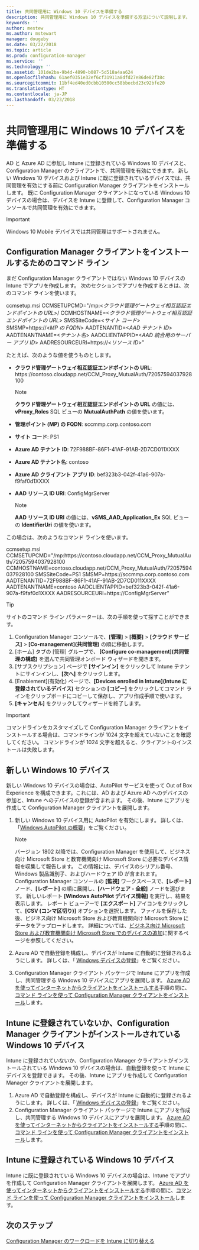 ```yaml
---
title: 共同管理用に Windows 10 デバイスを準備する
description: 共同管理用に Windows 10 デバイスを準備する方法について説明します。
keywords: ''
author: mestew
ms.author: mstewart
manager: dougeby
ms.date: 03/22/2018
ms.topic: article
ms.prod: configuration-manager
ms.service: ''
ms.technology: ''
ms.assetid: 101de2ba-9b4d-4890-b087-5d518a4aa624
ms.openlocfilehash: 61aef0351e32ef6cf31911a8dfd27e86de82f38c
ms.sourcegitcommit: 11bf4ed40ed0cbb10500cc58bbecbd23c92bfe20
ms.translationtype: HT
ms.contentlocale: ja-JP
ms.lasthandoff: 03/23/2018
---
```

# <a name="prepare-windows-10-devices-for-co-management"></a>共同管理用に Windows 10 デバイスを準備する
AD と Azure AD に参加し Intune に登録されている Windows 10 デバイスと、Configuration Manager のクライアントで、共同管理を有効にできます。 新しい Windows 10 デバイスおよび Intune に既に登録されているデバイスでは、共同管理を有効にする前に Configuration Manager クライアントをインストールします。 既に Configuration Manager クライアントになっている Windows 10 デバイスの場合は、デバイスを Intune に登録して、Configuration Manager コンソールで共同管理を有効にできます。

> [!IMPORTANT]
> Windows 10 Mobile デバイスでは共同管理はサポートされません。

## <a name="command-line-to-install-configuration-manager-client"></a>Configuration Manager クライアントをインストールするためのコマンド ライン
まだ Configuration Manager クライアントではない Windows 10 デバイスの Intune でアプリを作成します。 次のセクションでアプリを作成するときは、次のコマンド ラインを使います。

ccmsetup.msi CCMSETUPCMD="/mp:&#60;*クラウド管理ゲートウェイ相互認証エンドポイントの URL*&#62;/ CCMHOSTNAME=&#60;*クラウド管理ゲートウェイ相互認証エンドポイントの URL*&#62; SMSSiteCode=&#60;*サイト コード*&#62; SMSMP=https:&#47;/&#60;*MP の FQDN*&#62; AADTENANTID=&#60;*AAD テナント ID*&#62; AADTENANTNAME=&#60;*テナント名*&#62; AADCLIENTAPPID=&#60;*AAD 統合用のサーバー アプリ ID*&#62; AADRESOURCEURI=https:&#47;/&#60;*リソース ID*&#62;”

たとえば、次のような値を使うものとします。

- **クラウド管理ゲートウェイ相互認証エンドポイントの URL**: https:/&#47;contoso.cloudapp.net/CCM_Proxy_MutualAuth/72057594037928100    

   >[!Note]    
   >**クラウド管理ゲートウェイ相互認証エンドポイントの URL** の値には、**vProxy_Roles** SQL ビューの **MutualAuthPath** の値を使います。

- **管理ポイント (MP) の FQDN**: sccmmp.corp.contoso.com    
- **サイト コード**: PS1    
- **Azure AD テナント ID**: 72F988BF-86F1-41AF-91AB-2D7CD011XXXX    
- **Azure AD テナント名**: contoso    
- **Azure AD クライアント アプリ ID**: bef323b3-042f-41a6-907a-f9faf0d1XXXX     
- **AAD リソース ID URI**: ConfigMgrServer    

  > [!Note]    
  > **AAD リソース ID URI** の値には、**vSMS_AAD_Application_Ex** SQL ビューの **IdentifierUri** の値を使います。

この場合は、次のようなコマンド ラインを使います。

ccmsetup.msi CCMSETUPCMD="/mp:https:/&#47;contoso.cloudapp.net/CCM_Proxy_MutualAuth/72057594037928100    CCMHOSTNAME=contoso.cloudapp.net/CCM_Proxy_MutualAuth/72057594037928100 SMSSiteCode=PS1 SMSMP=https:/&#47;sccmmp.corp.contoso.com AADTENANTID=72F988BF-86F1-41AF-91AB-2D7CD011XXXX AADTENANTNAME=contoso  AADCLIENTAPPID=bef323b3-042f-41a6-907a-f9faf0d1XXXX AADRESOURCEURI=https:/&#47;ConfigMgrServer”

> [!Tip]
> サイトのコマンド ライン パラメーターは、次の手順を使って探すことができます。     
> 1. Configuration Manager コンソールで、**[管理]** > **[概要]** > **[クラウド サービス]** > **[Co-management]\(共同管理\)** の順に移動します。  
> 2. [ホーム] タブの [管理] グループで、 **[Configure co-management]\(共同管理の構成\)** を選んで共同管理オンボード ウィザードを開きます。    
> 3. [サブスクリプション] ページで **[サインイン]** をクリックして Intune テナントにサインインし、**[次へ]** をクリックします。    
> 4. [Enablement]\(有効化\) ページで、**[Devices enrolled in Intune]\(Intune に登録されているデバイス\)** セクションの **[コピー]** をクリックしてコマンド ラインをクリップボードにコピーして保存し、アプリ作成手順で使います。  
> 5. **[キャンセル]** をクリックしてウィザードを終了します。

> [!Important]    
> コマンドラインをカスタマイズして Configuration Manager クライアントをインストールする場合は、コマンドラインが 1024 文字を超えていないことを確認してください。 コマンドラインが 1024 文字を超えると、クライアントのインストールは失敗します。


## <a name="new-windows-10-devices"></a>新しい Windows 10 デバイス
新しい Windows 10 デバイスの場合は、AutoPilot サービスを使って Out of Box Experience を構成できます。これには、AD および Azure AD へのデバイスの参加と、Intune へのデバイスの登録が含まれます。 その後、Intune にアプリを作成して Configuration Manager クライアントを展開します。  
1. 新しい Windows 10 デバイス用に AutoPilot を有効にします。 詳しくは、「[Windows AutoPilot の概要](https://docs.microsoft.com/windows/deployment/windows-10-auto-pilot)」をご覧ください。    

   > [!NOTE]   
   > バージョン 1802 以降では、Configuration Manager を使用して、ビジネス向け Microsoft Store と教育機関向け Microsoft Store に必要なデバイス情報を収集して報告します。 この情報には、デバイスのシリアル番号、Windows 製品識別子、およびハードウェア ID が含まれます。 Configuration Manager コンソールの **[監視]** ワークスペースで、**[レポート]** ノード、**[レポート]** の順に展開し、**[ハードウェア - 全般]** ノードを選びます。 新しいレポート **[Windows AutoPilot デバイス情報]** を実行し、結果を表示します。 レポート ビューアーで **[エクスポート]** アイコンをクリックして、**[CSV (コンマ区切り)]** オプションを選択します。 ファイルを保存した後、ビジネス向け Microsoft Store および教育機関向け Microsoft Store にデータをアップロードします。 詳細については、[ビジネス向け Microsoft Store および教育機関向け Microsoft Store でのデバイスの追加](https://docs.microsoft.com/microsoft-store/add-profile-to-devices#add-devices-and-apply-autopilot-deployment-profile)に関するページを参照してください。

2. Azure AD で自動登録を構成し、デバイスが Intune に自動的に登録されるようにします。 詳しくは、「 [Windows デバイスの登録](https://docs.microsoft.com/intune/windows-enroll)」をご覧ください。
3. Configuration Manager クライアント パッケージで Intune にアプリを作成し、共同管理する Windows 10 デバイスにアプリを展開します。 [Azure AD を使ってインターネットからクライアントをインストールする](https://docs.microsoft.com/en-us/sccm/core/clients/deploy/deploy-clients-cmg-azure)手順の間に、[コマンド ラインを使って Configuration Manager クライアントをインストール](#command-line-to-install-configuration-manager-client)します。   

## <a name="windows-10-devices-not-enrolled-in-intune-or-a-configuration-manager-client"></a>Intune に登録されていないか、Configuration Manager クライアントがインストールされている Windows 10 デバイス
Intune に登録されていないか、Configuration Manager クライアントがインストールされている Windows 10 デバイスの場合は、自動登録を使って Intune にデバイスを登録できます。 その後、Intune にアプリを作成して Configuration Manager クライアントを展開します。
1. Azure AD で自動登録を構成し、デバイスが Intune に自動的に登録されるようにします。 詳しくは、「 [Windows デバイスの登録](https://docs.microsoft.com/intune/windows-enroll)」をご覧ください。  
2. Configuration Manager クライアント パッケージで Intune にアプリを作成し、共同管理する Windows 10 デバイスにアプリを展開します。 [Azure AD を使ってインターネットからクライアントをインストールする](https://docs.microsoft.com/en-us/sccm/core/clients/deploy/deploy-clients-cmg-azure)手順の間に、[コマンド ラインを使って Configuration Manager クライアントをインストール](#command-line-to-install-configuration-manager-client)します。

## <a name="windows-10-devices-enrolled-in-intune"></a>Intune に登録されている Windows 10 デバイス
Intune に既に登録されている Windows 10 デバイスの場合は、Intune でアプリを作成して Configuration Manager クライアントを展開します。 [Azure AD を使ってインターネットからクライアントをインストールする](https://docs.microsoft.com/en-us/sccm/core/clients/deploy/deploy-clients-cmg-azure)手順の間に、[コマンド ラインを使って Configuration Manager クライアントをインストール](#command-line-to-install-configuration-manager-client)します。  

## <a name="next-steps"></a>次のステップ
[Configuration Manager のワークロードを Intune に切り替える](co-management-switch-workloads.md)